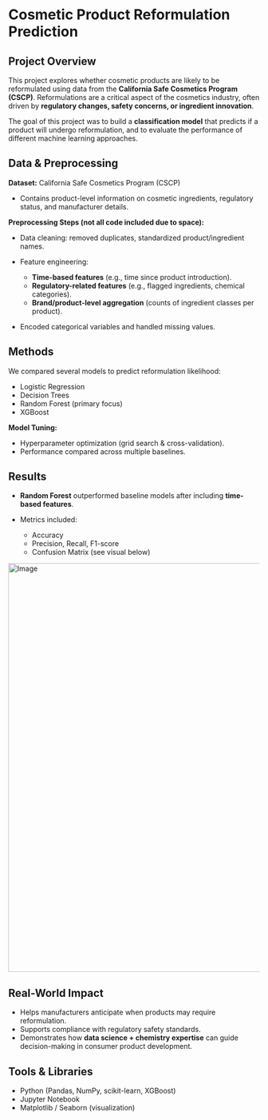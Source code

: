 # Cosmetic Product Reformulation Prediction

## Project Overview

This project explores whether cosmetic products are likely to be reformulated using data from the **California Safe Cosmetics Program (CSCP)**. Reformulations are a critical aspect of the cosmetics industry, often driven by **regulatory changes, safety concerns, or ingredient innovation**.

The goal of this project was to build a **classification model** that predicts if a product will undergo reformulation, and to evaluate the performance of different machine learning approaches.


## Data & Preprocessing

**Dataset:** California Safe Cosmetics Program (CSCP)

* Contains product-level information on cosmetic ingredients, regulatory status, and manufacturer details.

**Preprocessing Steps (not all code included due to space):**

* Data cleaning: removed duplicates, standardized product/ingredient names.
* Feature engineering:

  * **Time-based features** (e.g., time since product introduction).
  * **Regulatory-related features** (e.g., flagged ingredients, chemical categories).
  * **Brand/product-level aggregation** (counts of ingredient classes per product).
* Encoded categorical variables and handled missing values.


## Methods

We compared several models to predict reformulation likelihood:

* Logistic Regression
* Decision Trees
* Random Forest (primary focus)
* XGBoost 

**Model Tuning:**

* Hyperparameter optimization (grid search & cross-validation).
* Performance compared across multiple baselines.


## Results

* **Random Forest** outperformed baseline models after including **time-based features**.
* Metrics included:

  * Accuracy
  * Precision, Recall, F1-score
  * Confusion Matrix (see visual below)

<img width="938" height="818" alt="Image" src="https://github.com/user-attachments/assets/9f015dbf-0005-4801-bea6-73541161f36a" />


## Real-World Impact

* Helps manufacturers anticipate when products may require reformulation.
* Supports compliance with regulatory safety standards.
* Demonstrates how **data science + chemistry expertise** can guide decision-making in consumer product development.


## Tools & Libraries

* Python (Pandas, NumPy, scikit-learn, XGBoost)
* Jupyter Notebook
* Matplotlib / Seaborn (visualization)


